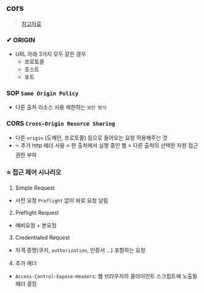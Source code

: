 ## cors
> [참고자료](https://velog.io/@betterfuture4/CORS-%EA%B0%9C%EB%85%90-%EC%A0%95%EB%A6%AC)
### ✔ ORIGIN
- URL 아래 3가지 모두 같은 경우
  - 프로토콜
  - 호스트
  - 포트
### SOP `Same Origin Policy`
- 다른 출처 리소스 사용 제한하는 `보안 방식`
### CORS `Cross-Origin Resorce Sharing` 
- 다른 `origin` (도메인, 프로토콜) 등으로 들어오는 요청 허용해주는 것
- ⭐ 추가 http 헤더 사용 > 한 출처에서 실행 중인 웹 > 다른 출처의 선택한 자원 접근 권한 부여

### ⭐ 접근 제어 시나리오
1. Simple Request
  - 사전 요청 `Preflight` 없이 바로 요청 날림
2. Preflight Request
  - 예비요청 + 본요청
3. Credentialed Request
  - 자격 증명(쿠키, `authorization`, 인증서 ...) 포함하는 요청
4. 추가 헤더
  - `Access-Control-Expose-Headers`: 웹 브라우저의 클라이언트 스크립트에 노출될 헤더 결정


